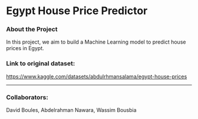 # Egypt House Price Predictor

### About the Project
In this project, we aim to build a Machine Learning model to predict house prices in Egypt.

### Link to original dataset:
https://www.kaggle.com/datasets/abdulrhmansalama/egypt-house-prices
_________

### Collaborators:
David Boules, Abdelrahman Nawara, Wassim Bousbia
